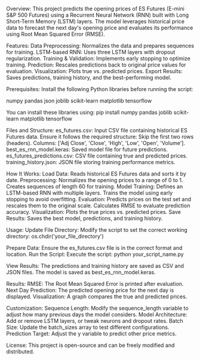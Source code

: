 Overview:
This project predicts the opening prices of ES Futures (E-mini S&P 500 Futures) using a Recurrent Neural Network (RNN) built with Long Short-Term Memory (LSTM) layers. The model leverages historical price data to forecast the next day's opening price and evaluates its performance using Root Mean Squared Error (RMSE).

Features:
Data Preprocessing: Normalizes the data and prepares sequences for training.
LSTM-based RNN: Uses three LSTM layers with dropout regularization.
Training & Validation: Implements early stopping to optimize training.
Prediction: Rescales predictions back to original price values for evaluation.
Visualization: Plots true vs. predicted prices.
Export Results: Saves predictions, training history, and the best-performing model.

Prerequisites:
Install the following Python libraries before running the script:

numpy
pandas
json
joblib
scikit-learn
matplotlib
tensorflow

You can install these libraries using:
pip install numpy pandas joblib scikit-learn matplotlib tensorflow

Files and Structure:
es_futures.csv: Input CSV file containing historical ES Futures data. Ensure it follows the required structure:
Skip the first two rows (headers).
Columns: ['Adj Close', 'Close', 'High', 'Low', 'Open', 'Volume'].
best_es_rnn_model.keras: Saved model file for future predictions.
es_futures_predictions.csv: CSV file containing true and predicted prices.
training_history.json: JSON file storing training performance metrics.

How It Works:
Load Data: Reads historical ES Futures data and sorts it by date.
Preprocessing:
Normalizes the opening prices to a range of 0 to 1.
Creates sequences of length 60 for training.
Model Training:
Defines an LSTM-based RNN with multiple layers.
Trains the model using early stopping to avoid overfitting.
Evaluation:
Predicts prices on the test set and rescales them to the original scale.
Calculates RMSE to evaluate prediction accuracy.
Visualization:
Plots the true prices vs. predicted prices.
Save Results:
Saves the best model, predictions, and training history.

Usage:
Update File Directory:
Modify the script to set the correct working directory:
os.chdir('your_file_directory')

Prepare Data:
Ensure the es_futures.csv file is in the correct format and location.
Run the Script:
Execute the script:
python your_script_name.py

View Results:
The predictions and training history are saved as CSV and JSON files.
The model is saved as best_es_rnn_model.keras.

Results:
RMSE: The Root Mean Squared Error is printed after evaluation.
Next Day Prediction: The predicted opening price for the next day is displayed.
Visualization: A graph compares the true and predicted prices.

Customization:
Sequence Length: Modify the sequence_length variable to adjust how many previous days the model considers.
Model Architecture: Add or remove LSTM layers, or tweak neurons and dropout rates.
Batch Size: Update the batch_sizes array to test different configurations.
Prediction Target: Adjust the y variable to predict other price metrics.

License:
This project is open-source and can be freely modified and distributed.

